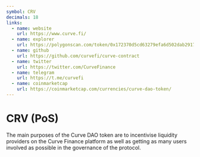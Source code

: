 ```yaml
---
symbol: CRV
decimals: 18
links:
  - name: website
    url: https://www.curve.fi/
  - name: explorer
    url: https://polygonscan.com/token/0x172370d5cd63279efa6d502dab29171933a610af
  - name: github
    url: https://github.com/curvefi/curve-contract
  - name: twitter
    url: https://twitter.com/CurveFinance
  - name: telegram
    url: https://t.me/curvefi
  - name: coinmarketcap
    url: https://coinmarketcap.com/currencies/curve-dao-token/
---
```


# CRV (PoS)

The main purposes of the Curve DAO token are to incentivise liquidity providers on the Curve Finance platform as well as getting as many users involved as possible in the governance of the protocol.
